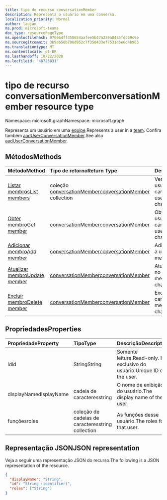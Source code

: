 ```yaml
---
title: tipo de recurso conversationMember
description: Representa o usuário em uma conversa.
localization_priority: Normal
author: laujan
ms.prod: microsoft-teams
doc_type: resourcePageType
ms.openlocfilehash: 970e64ff358654aafee5b47a229a8425fdc69c9e
ms.sourcegitcommit: 3b9eb50b790d952c7f350433ef7531d5e6d4b963
ms.translationtype: MT
ms.contentlocale: pt-BR
ms.lasthandoff: 10/22/2020
ms.locfileid: "48725831"
---
```

# <a name="conversationmember-resource-type"></a><span data-ttu-id="fa2aa-103">tipo de recurso conversationMember</span><span class="sxs-lookup"><span data-stu-id="fa2aa-103">conversationMember resource type</span></span>

<span data-ttu-id="fa2aa-104">Namespace: microsoft.graph</span><span class="sxs-lookup"><span data-stu-id="fa2aa-104">Namespace: microsoft.graph</span></span>

<span data-ttu-id="fa2aa-105">Representa um usuário em uma [equipe](team.md).</span><span class="sxs-lookup"><span data-stu-id="fa2aa-105">Represents a user in a [team](team.md).</span></span>
<span data-ttu-id="fa2aa-106">Confira também [aadUserConversationMember](aaduserconversationmember.md).</span><span class="sxs-lookup"><span data-stu-id="fa2aa-106">See also [aadUserConversationMember](aaduserconversationmember.md).</span></span>

## <a name="methods"></a><span data-ttu-id="fa2aa-107">Métodos</span><span class="sxs-lookup"><span data-stu-id="fa2aa-107">Methods</span></span>

| <span data-ttu-id="fa2aa-108">Método</span><span class="sxs-lookup"><span data-stu-id="fa2aa-108">Method</span></span>       | <span data-ttu-id="fa2aa-109">Tipo de retorno</span><span class="sxs-lookup"><span data-stu-id="fa2aa-109">Return Type</span></span>  |<span data-ttu-id="fa2aa-110">Descrição</span><span class="sxs-lookup"><span data-stu-id="fa2aa-110">Description</span></span>|
|:---------------|:--------|:----------|
|[<span data-ttu-id="fa2aa-111">Listar membros</span><span class="sxs-lookup"><span data-stu-id="fa2aa-111">List members</span></span>](../api/conversationmember-list.md) | <span data-ttu-id="fa2aa-112">coleção [conversationMember](conversationmember.md)</span><span class="sxs-lookup"><span data-stu-id="fa2aa-112">[conversationMember](conversationmember.md) collection</span></span> | <span data-ttu-id="fa2aa-113">Ver a lista de todos os usuários no chat ou canal.</span><span class="sxs-lookup"><span data-stu-id="fa2aa-113">Get the list of all users in the chat or channel.</span></span>|
|[<span data-ttu-id="fa2aa-114">Obter membro</span><span class="sxs-lookup"><span data-stu-id="fa2aa-114">Get member</span></span>](../api/conversationmember-get.md) | [<span data-ttu-id="fa2aa-115">conversationMember</span><span class="sxs-lookup"><span data-stu-id="fa2aa-115">conversationMember</span></span>](conversationmember.md) | <span data-ttu-id="fa2aa-116">Obter um único usuário no chat ou canal.</span><span class="sxs-lookup"><span data-stu-id="fa2aa-116">Get a single user in the chat or channel.</span></span>|
|[<span data-ttu-id="fa2aa-117">Adicionar membro</span><span class="sxs-lookup"><span data-stu-id="fa2aa-117">Add member</span></span>](../api/conversationmember-add.md) | [<span data-ttu-id="fa2aa-118">conversationMember</span><span class="sxs-lookup"><span data-stu-id="fa2aa-118">conversationMember</span></span>](conversationmember.md)| <span data-ttu-id="fa2aa-119">Adicionar um membro a um canal.</span><span class="sxs-lookup"><span data-stu-id="fa2aa-119">Add a member to a channel.</span></span>|
|[<span data-ttu-id="fa2aa-120">Atualizar membro</span><span class="sxs-lookup"><span data-stu-id="fa2aa-120">Update member</span></span>](../api/conversationmember-update.md) | [<span data-ttu-id="fa2aa-121">conversationMember</span><span class="sxs-lookup"><span data-stu-id="fa2aa-121">conversationMember</span></span>](conversationmember.md)| <span data-ttu-id="fa2aa-122">Atualizar um membro no canal.</span><span class="sxs-lookup"><span data-stu-id="fa2aa-122">Update a member in the channel.</span></span>|
|[<span data-ttu-id="fa2aa-123">Excluir membro</span><span class="sxs-lookup"><span data-stu-id="fa2aa-123">Delete member</span></span>](../api/conversationmember-delete.md) | [<span data-ttu-id="fa2aa-124">conversationMember</span><span class="sxs-lookup"><span data-stu-id="fa2aa-124">conversationMember</span></span>](conversationmember.md)| <span data-ttu-id="fa2aa-125">Excluir um membro do canal.</span><span class="sxs-lookup"><span data-stu-id="fa2aa-125">Delete a member from the channel.</span></span>|

## <a name="properties"></a><span data-ttu-id="fa2aa-126">Propriedades</span><span class="sxs-lookup"><span data-stu-id="fa2aa-126">Properties</span></span>

| <span data-ttu-id="fa2aa-127">Propriedade</span><span class="sxs-lookup"><span data-stu-id="fa2aa-127">Property</span></span>   | <span data-ttu-id="fa2aa-128">Tipo</span><span class="sxs-lookup"><span data-stu-id="fa2aa-128">Type</span></span> |<span data-ttu-id="fa2aa-129">Descrição</span><span class="sxs-lookup"><span data-stu-id="fa2aa-129">Description</span></span>|
|:---------------|:--------|:----------|
|<span data-ttu-id="fa2aa-130">id</span><span class="sxs-lookup"><span data-stu-id="fa2aa-130">id</span></span>|<span data-ttu-id="fa2aa-131">String</span><span class="sxs-lookup"><span data-stu-id="fa2aa-131">String</span></span>| <span data-ttu-id="fa2aa-132">Somente leitura.</span><span class="sxs-lookup"><span data-stu-id="fa2aa-132">Read-only.</span></span> <span data-ttu-id="fa2aa-133">ID exclusivo do usuário.</span><span class="sxs-lookup"><span data-stu-id="fa2aa-133">Unique ID of the user.</span></span>|
|<span data-ttu-id="fa2aa-134">displayName</span><span class="sxs-lookup"><span data-stu-id="fa2aa-134">displayName</span></span>| <span data-ttu-id="fa2aa-135">cadeia de caracteres</span><span class="sxs-lookup"><span data-stu-id="fa2aa-135">string</span></span> | <span data-ttu-id="fa2aa-136">O nome de exibição do usuário.</span><span class="sxs-lookup"><span data-stu-id="fa2aa-136">The display name of the user.</span></span> |
|<span data-ttu-id="fa2aa-137">funções</span><span class="sxs-lookup"><span data-stu-id="fa2aa-137">roles</span></span>| <span data-ttu-id="fa2aa-138">coleção de cadeias de caracteres</span><span class="sxs-lookup"><span data-stu-id="fa2aa-138">string collection</span></span> | <span data-ttu-id="fa2aa-139">As funções desse usuário.</span><span class="sxs-lookup"><span data-stu-id="fa2aa-139">The roles for that user.</span></span> |

## <a name="json-representation"></a><span data-ttu-id="fa2aa-140">Representação JSON</span><span class="sxs-lookup"><span data-stu-id="fa2aa-140">JSON representation</span></span>

<span data-ttu-id="fa2aa-141">Veja a seguir uma representação JSON do recurso.</span><span class="sxs-lookup"><span data-stu-id="fa2aa-141">The following is a JSON representation of the resource.</span></span>

<!-- {
  "blockType": "resource",
  "optionalProperties": [

  ],
  "@odata.type": "microsoft.graph.conversationMember",
  "baseType": "",
  "keyProperty": "id"
}-->

```json
{
  "displayName": "String",
  "id": "String (identifier)",
  "roles": ["String"]
}
```

<!-- uuid: 16cd6b66-4b1a-43a1-adaf-3a886856ed98
2019-02-04 14:57:30 UTC -->
<!-- {
  "type": "#page.annotation",
  "description": "conversationMember resource",
  "keywords": "",
  "section": "documentation",
  "tocPath": ""
}-->

